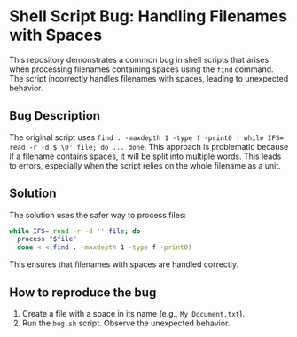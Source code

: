 # Shell Script Bug: Handling Filenames with Spaces

This repository demonstrates a common bug in shell scripts that arises when processing filenames containing spaces using the `find` command. The script incorrectly handles filenames with spaces, leading to unexpected behavior.

## Bug Description
The original script uses `find . -maxdepth 1 -type f -print0 | while IFS= read -r -d $'\0' file; do ... done`. This approach is problematic because if a filename contains spaces, it will be split into multiple words. This leads to errors, especially when the script relies on the whole filename as a unit.

## Solution
The solution uses the safer way to process files:
```bash
while IFS= read -r -d '' file; do 
  process "$file" 
  done < <(find . -maxdepth 1 -type f -print0)
```
This ensures that filenames with spaces are handled correctly.

## How to reproduce the bug
1. Create a file with a space in its name (e.g., `My Document.txt`).
2. Run the `bug.sh` script.  Observe the unexpected behavior.